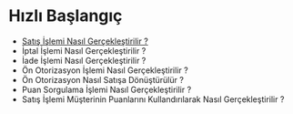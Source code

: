 # **Hızlı Başlangıç**
* [Satış İşlemi Nasıl Gerçekleştirilir ?](/docs/QuickStart/HowToMakeSalesTransaction.md)
* İptal İşlemi Nasıl Gerçekleştirilir ?
* İade İşlemi Nasıl Gerçekleştirilir ?
* Ön Otorizasyon İşlemi Nasıl Gerçekleştirilir ?
* Ön Otorizasyon Nasıl Satışa Dönüştürülür ?
* Puan Sorgulama İşlemi Nasıl Gerçekleştirilir ?
* Satış İşlemi Müşterinin Puanlarını Kullandırılarak Nasıl Gerçekleştirilir ?